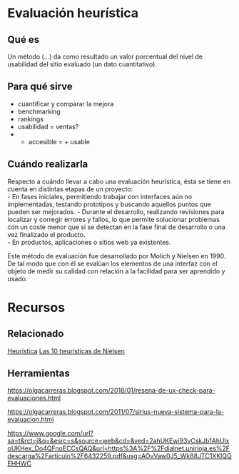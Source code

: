 # Evaluación heurística

## Qué es
Un método (...) da como resultado un valor porcentual del nivel de usabilidad del sitio evaluado (un dato cuantitativo).

## Para qué sirve
-   cuantificar y comparar la mejora
-   benchmarking
-   rankings
-   usabilidad = ventas?
-   + accesible = + usable

## Cuándo realizarla
Respecto a cuándo llevar a cabo una evaluación heurística, ésta se tiene en cuenta en distintas etapas de un proyecto:  
	- En fases iniciales, permitiendo trabajar con  interfaces aún no implementadas, testando prototipos y buscando aquellos puntos que pueden ser mejorados. 
	- Durante el desarrollo, realizando revisiones para localizar y corregir errores y fallos, lo  que permite solucionar problemas con un coste menor que si se detectan en la fase final de desarrollo o una vez finalizado el producto.  
	- En productos, aplicaciones o sitios web ya existentes.  

Este método de evaluación fue desarrollado por Molich y Nielsen en 1990. De tal modo que  con él se evalúan los elementos de una interfaz con el objeto de medir su calidad con relación a la facilidad para ser aprendido y usado.

# Recursos
## Relacionado
[Heurística](../recursos/glosario/heurstica.md)
[Las 10 heurísticas de Nielsen](../diseo-de-experiencia/heursticas/las-10-heursticas-de-nielsen.md)

## Herramientas
https://olgacarreras.blogspot.com/2018/01/resena-de-ux-check-para-evaluaciones.html

https://olgacarreras.blogspot.com/2011/07/sirius-nueva-sistema-para-la-evaluacion.html 

https://www.google.com/url?sa=t&rct=j&q=&esrc=s&source=web&cd=&ved=2ahUKEwi93vCskJb1AhUlxoUKHex_Do4QFnoECCsQAQ&url=https%3A%2F%2Fdialnet.unirioja.es%2Fdescarga%2Farticulo%2F6432259.pdf&usg=AOvVaw0J5_Wk88JTC1XKlQQEHHWC